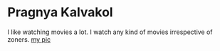 # Pragnya Kalvakol
I like watching movies a lot.
I watch any kind of movies irrespective of zoners.
[my pic](https://github.com/PragnyaKalvakol/assignment2-kalvakol/blob/main/Pragnya.jpeg)